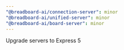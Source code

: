 ```yaml
---
"@breadboard-ai/connection-server": minor
"@breadboard-ai/unified-server": minor
"@breadboard-ai/board-server": minor
---
```


Upgrade servers to Express 5
